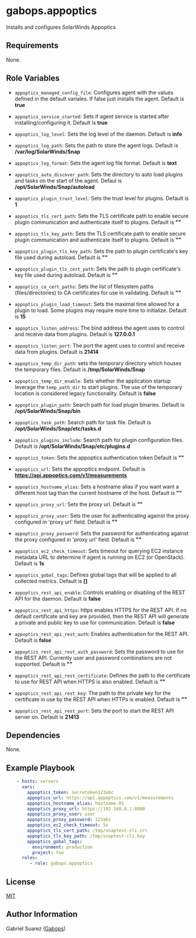 gabops.appoptics
================

Installs and configures SolarWinds Appoptics

Requirements
------------

None.

Role Variables
--------------

- `appoptics_managed_config_file`: Configures agent with the values defined in the default variales. If false just installs the agent. Default is **true**
- `appoptics_service_started`: Sets if agent service is started after installing/configuring it. Default is **true**

- `appoptics_log_level`: Sets the log level of the daemon. Default is **info**
- `appoptics_log_path`: Sets the path to store the agent logs. Default is **/var/log/SolarWinds/Snap**
- `appoptics_log_format`: Sets the agent log file format. Default is **text**

- `appoptics_auto_discover_path`: Sets the directory to auto load plugins and tasks on the start of the agent. Defaul is **/opt/SolarWinds/Snap/autoload**
- `appoptics_plugin_trust_level`: Sets the trust level for plugins. Default is **1**

- `appoptics_tls_cert_path`: Sets the TLS certificate path to enable secure plugin communication and authenticate itself to plugins. Default is **""**
- `appoptics_tls_key_path`: Sets the TLS certificate path to enable secure plugin communication and authenticate itself to plugins. Default is **""**
- `appoptics_plugin_tls_key_path`: Sets the path to plugin certificate's key file used during autoload. Default is **""**
- `appoptics_plugin_tls_cert_path`: Sets the path to plugin certificate's key file used during autoload. Default is **""**
- `appoptics_ca_cert_paths`: Sets the list of filesystem paths (files/directories) to CA certificates for use in validating. Default is **""**

- `appoptics_plugin_load_timeout`: Sets the maximal time allowed for a plugin to load. Some plugins may require more time to initialize. Default is **15**
- `appoptics_listen_address`: The bind address the agent uses to control and receive data from plugins. Default is **127.0.0.1**
- `appoptics_listen_port`: The port the agent uses to control and receive data from plugins. Default is **21414**
- `appoptics_temp_dir_path`: sets the temporary directory which houses the temporary files. Default is **/tmp/SolarWinds/Snap**
- `appoptics_temp_dir_enable`: Sets whether the application startup leverage the `temp_path_dir` to start plugins. The use of the temporary location is considered legacy functionality. Default is **false**
- `appoptics_plugin_path`: Search path for load plugin binaries. Default is **/opt/SolarWinds/Snap/bin**
- `appoptics_task_path`: Search path for task file. Default is **/opt/SolarWinds/Snap/etc/tasks.d**
- `appoptics_plugins_include`: Search path for plugin configuration files. Default is **/opt/SolarWinds/Snap/etc/plugins.d**

- `appoptics_token`: Sets the appoptics authentication token Default is **""**
- `appoptics_url`: Sets the appoptics endpoint. Default is **https://api.appoptics.com/v1/measurements**
- `appoptics_hostname_alias`: Sets a hostname alias if you want want a different host tag than the current hostname of the host. Default is **""**
- `appoptics_proxy_url`: Sets the proxy url. Default is **""**
- `appoptics_proxy_user`: Sets the user for authenticating against the proxy configured in 'proxy url' field. Default is **""**
- `appoptics_proxy_password`: Sets the password for authenticating against the proxy configured in 'proxy url' field. Default is **""**
- `appoptics_ec2_check_timeout`: Sets timeout for querying EC2 instance metadata URL to determine if agent is running on EC2 (or OpenStack). Default is **1s**

- `appoptics_gobal_tags`: Defines global tags that will be applied to all collected metrics. Default is **[]**

- `appoptics_rest_api_enable`: Controls enabling or disabling of the REST API for the daemon. Default is **false**
- `appoptics_rest_api_https`: https enables HTTPS for the REST API. If no default certificate and key are provided, then the REST API will generate a private and public key to use for communication. Default is **false**
- `appoptics_rest_api_rest_auth`: Enables authentication for the REST API. Default is **false**

- `appoptics_rest_api_rest_auth_password`: Sets the password to use for the REST API. Currently user and password combinations are not supported. Default is **""**
- `appoptics_rest_api_rest_certificate`: Defines the path to the certificate to use for REST API when HTTPS is also enabled. Default is **""**
- `appoptics_rest_api_rest_key`: The path to the private key for the certificate in use by the REST API when HTTPs is enabled. Default is **""**
- `appoptics_rest_api_rest_port`: Sets the port to start the REST API server on. Default is **21413**

Dependencies
------------

None.

Example Playbook
----------------

```yaml
    - hosts: servers
      vars:
        appoptics_token: secretoken123abc
        appoptics_url: https://api.appoptics.com/v1/measurements
        appoptics_hostname_alias: hostname-01
        appoptics_proxy_url: https://192.168.0.1:8080
        appoptics_proxy_user: user
        appoptics_proxy_password: 123abc
        appoptics_ec2_check_timeout: 5s
        appoptics_tls_cert_path: /tmp/snaptest-cli.crt
        appoptics_tls_key_path: /tmp/snaptest-cli.key
        appoptics_gobal_tags:
          environment: production
          project: foo
      roles:
         - role: gabops.appoptics
```

License
-------

[MIT]((./LICENSE))

Author Information
------------------

Gabriel Suarez ([Gabops](https://github.com/gabops))
